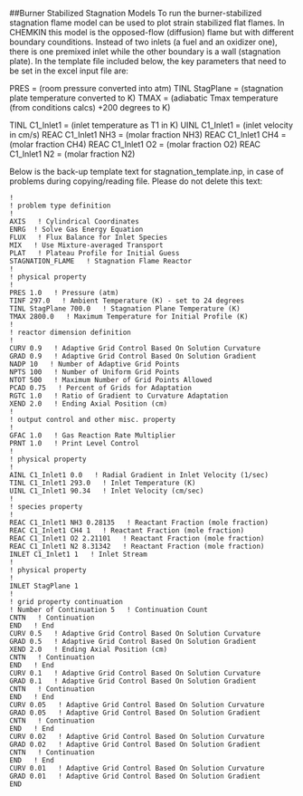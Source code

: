 ##Burner Stabilized Stagnation Models
To run the burner-stabilized stagnation flame model can be used to plot strain stabilized flat flames. 
In CHEMKIN this model is the opposed-flow (diffusion) flame but with different boundary counditions. 
Instead of two inlets (a fuel and an oxidizer one), there is one premixed inlet while the other boundary is a wall (stagnation plate).
 In the template file included below, the key parameters that need to be set in the excel input file are: 

PRES = (room pressure converted into atm)
TINL StagPlane = (stagnation plate temperature converted to K)
TMAX = (adiabatic Tmax temperature (from conditions calcs) +200 degrees to K)

TINL C1_Inlet1 = (inlet temperature as T1 in K)
UINL C1_Inlet1  = (inlet velocity in cm/s)
REAC C1_Inlet1 NH3  = (molar fraction NH3)
REAC C1_Inlet1 CH4  = (molar fraction CH4)
REAC C1_Inlet1 O2 = (molar fraction O2)
REAC C1_Inlet1 N2 = (molar fraction N2)


Below is the back-up template text for stagnation_template.inp, in case of problems during copying/reading file. 
Please do not delete this text:  
```
! 
! problem type definition
! 
AXIS   ! Cylindrical Coordinates
ENRG  ! Solve Gas Energy Equation
FLUX   ! Flux Balance for Inlet Species
MIX   ! Use Mixture-averaged Transport
PLAT   ! Plateau Profile for Initial Guess
STAGNATION_FLAME   ! Stagnation Flame Reactor
! 
! physical property
! 
PRES 1.0   ! Pressure (atm)
TINF 297.0   ! Ambient Temperature (K) - set to 24 degrees
TINL StagPlane 700.0   ! Stagnation Plane Temperature (K)
TMAX 2800.0   ! Maximum Temperature for Initial Profile (K)
! 
! reactor dimension definition
! 
CURV 0.9   ! Adaptive Grid Control Based On Solution Curvature
GRAD 0.9   ! Adaptive Grid Control Based On Solution Gradient
NADP 10   ! Number of Adaptive Grid Points
NPTS 100   ! Number of Uniform Grid Points
NTOT 500   ! Maximum Number of Grid Points Allowed
PCAD 0.75   ! Percent of Grids for Adaptation
RGTC 1.0   ! Ratio of Gradient to Curvature Adaptation
XEND 2.0   ! Ending Axial Position (cm)
! 
! output control and other misc. property
! 
GFAC 1.0   ! Gas Reaction Rate Multiplier
PRNT 1.0   ! Print Level Control
! 
! physical property
! 
AINL C1_Inlet1 0.0   ! Radial Gradient in Inlet Velocity (1/sec)
TINL C1_Inlet1 293.0   ! Inlet Temperature (K)
UINL C1_Inlet1 90.34   ! Inlet Velocity (cm/sec)
! 
! species property
! 
REAC C1_Inlet1 NH3 0.28135   ! Reactant Fraction (mole fraction)
REAC C1_Inlet1 CH4 1   ! Reactant Fraction (mole fraction)
REAC C1_Inlet1 O2 2.21101   ! Reactant Fraction (mole fraction)
REAC C1_Inlet1 N2 8.31342   ! Reactant Fraction (mole fraction)
INLET C1_Inlet1 1   ! Inlet Stream
! 
! physical property
! 
INLET StagPlane 1
!
! grid property continuation
! Number of Continuation 5   ! Continuation Count
CNTN   ! Continuation
END   ! End
CURV 0.5   ! Adaptive Grid Control Based On Solution Curvature
GRAD 0.5   ! Adaptive Grid Control Based On Solution Gradient
XEND 2.0   ! Ending Axial Position (cm)
CNTN   ! Continuation
END   ! End
CURV 0.1   ! Adaptive Grid Control Based On Solution Curvature
GRAD 0.1   ! Adaptive Grid Control Based On Solution Gradient
CNTN   ! Continuation
END   ! End
CURV 0.05   ! Adaptive Grid Control Based On Solution Curvature
GRAD 0.05   ! Adaptive Grid Control Based On Solution Gradient
CNTN   ! Continuation
END   ! End
CURV 0.02   ! Adaptive Grid Control Based On Solution Curvature
GRAD 0.02   ! Adaptive Grid Control Based On Solution Gradient
CNTN   ! Continuation
END   ! End
CURV 0.01   ! Adaptive Grid Control Based On Solution Curvature
GRAD 0.01   ! Adaptive Grid Control Based On Solution Gradient
END

```
